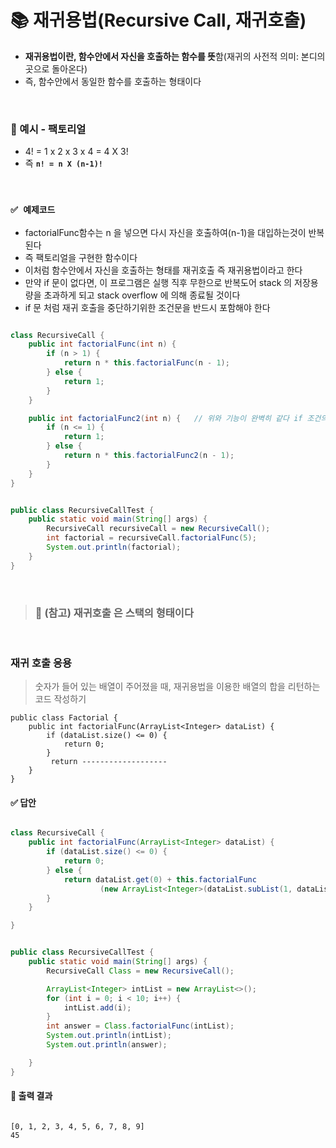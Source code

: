 # 📚 재귀용법(Recursive Call, 재귀호출)
- **재귀용법이란, 함수안에서 자신을 호출하는 함수를 뜻**함(재귀의 사전적 의미: 본디의 곳으로 돌아온다)
- 즉, 함수안에서 동일한 함수를 호출하는 형태이다

<br>

### 🔎 예시 - 팩토리얼
- 4! = 1 x 2 x 3 x 4 = 4 X 3!
- 즉 **`n! = n X (n-1)!`**


<br>

### `✅ 예제코드`
- factorialFunc함수는 n 을 넣으면 다시 자신을 호출하여(n-1)을 대입하는것이 반복된다
- 즉 팩토리얼을 구현한 함수이다
- 이처럼 함수안에서 자신을 호출하는 형태를 재귀호출 즉 재귀용법이라고 한다
- 만약 if 문이 없다면, 이 프로그램은 실행 직후 무한으로 반복도어 stack 의 저장용량을 초과하게 되고 stack overflow 에 의해 종료될 것이다
- if 문 처럼 재귀 호출을 중단하기위한 조건문을 반드시 포함해야 한다
```java

class RecursiveCall {
    public int factorialFunc(int n) {
        if (n > 1) {
            return n * this.factorialFunc(n - 1);
        } else {
            return 1;
        }
    }

    public int factorialFunc2(int n) {   // 위와 기능이 완벽히 같다 if 조건의 형태를 다르게 했다
        if (n <= 1) {
            return 1;
        } else {
            return n * this.factorialFunc2(n - 1);
        }
    }
}


public class RecursiveCallTest {
    public static void main(String[] args) {
        RecursiveCall recursiveCall = new RecursiveCall();
        int factorial = recursiveCall.factorialFunc(5);
        System.out.println(factorial);
    }
}

```

<br>

> ### 🌟 (참고) 재귀호출 은 스택의 형태이다

<br>

### 재귀 호출 응용
> 숫자가 들어 있는 배열이 주어졌을 때, 재귀용법을 이용한 배열의 합을 리턴하는 코드 작성하기
```text
public class Factorial {
    public int factorialFunc(ArrayList<Integer> dataList) {
        if (dataList.size() <= 0) {
            return 0;
        } 
         return -------------------
    }
}
```

#### ✅ 답안
```java

class RecursiveCall {
    public int factorialFunc(ArrayList<Integer> dataList) {
        if (dataList.size() <= 0) {
            return 0;
        } else {
            return dataList.get(0) + this.factorialFunc
                    (new ArrayList<Integer>(dataList.subList(1, dataList.size())));
        }
    }

}


public class RecursiveCallTest {
    public static void main(String[] args) {
        RecursiveCall Class = new RecursiveCall();

        ArrayList<Integer> intList = new ArrayList<>();
        for (int i = 0; i < 10; i++) {
            intList.add(i);
        }
        int answer = Class.factorialFunc(intList);
        System.out.println(intList);
        System.out.println(answer);

    }
}

```

#### 🔎 출력 결과
```text

[0, 1, 2, 3, 4, 5, 6, 7, 8, 9]
45

```

